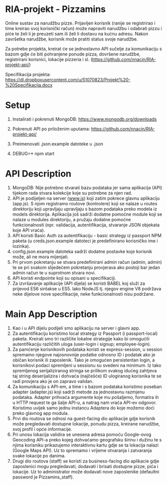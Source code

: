 # RIA-projekt - Pizzamins

Online sustav za narudžbu pizze. Prijavljen korisnik (ranije se registrirao i time kreirao svoj korisnički račun) može napraviti narudžbu i odabrati pizzu i piće te želi li je preuzeti sam ili želi li dostavu na kućnu adresu. Nakon završetka narudžbe, korisnik može pratiti status svoje narudžbe.

Za potrebe projekta, kreirat će se jednostavno API sučelje za komunikaciju s bazom gdje će biti pohranjene ponude pizza, dovršene narudžbe, registrirani korisnici, lokacije pizzeria i sl. (https://github.com/nnacin/RIA-projekt-api/)

Specifikacija projekta:
https://dl.dropboxusercontent.com/u/51070823/Projekt%20-%20Specifikacija.docx

# Setup
1. Instalirati i pokrenuti MongoDB:
https://www.mongodb.org/downloads

2. Pokrenuti API po priloženim uputama:
https://github.com/nnacin/RIA-projekt-api/

3. Preimenovati .json.example datoteke u .json

4. DEBUG=* npm start

# API Description
1. MongoDB: Nije potrebno stvarati bazu podataka jer sama aplikacija (API) tijekom rada stvara kolekcije koje su potrebne za njen rad.
2. API je podijeljen na server (www.js) koji zatim pokrece glavnu aplikaciju (app.js). S njom registramo routove (kontrolere) koji se nalaze u routes direktoriju koji upravljaju upravljaju s bazom podataka preko modela iz models direktorija. Aplikacija još sadrži dodatne pomoćne module koji se nalaze u modules direktoriju, a pružaju dodatne pomoćne funkcionalnosti (npr. validacija, autentifikacija, stvaranje JSON objekata koje API vraća).
3. API koristi Basic Auth za autentifikaciju - basic strategy iz passport NPM paketa (u creds.json.example datoteci je predefinirano korisničko ime i lozinka).
4. config.json.example datoteka sadrži dodatne postavke koje korisnik može, ali ne mora mijenjati.
5. Pri prvom pokretanju se stvara predefinirani admin račun (admin, admin) te se pri svakom slijedećem pokretanju provjerava ako postoji bar jedan admin račun te u suprotnom stvara novi.
6. API koristi endpointe koji su opisani u specifikaciji.
7. Za izvršavanje aplikacije (API dijela) se koristi BABEL koj služi za prijevod ES6 sintakse u ES5. Iako NodeJS tj. njegov engine V8 podržava neke dijelove nove specifikacije, neke funkcionalnosti nisu podržane.

# Main App Description
1. Kao i u API dijelu podijeli smo aplikaciju na server i glavni app.
2. Za autentifikaciju koristimo local strategy iz Passport (i passport-local) paketa. Kreirali smo tri različite lokalne strategije kako bi omogućili autentifikaciju različitih uloga (user-login i signup; employee-login).
3. Za pamćenje korisnikovih podataka koristi se express-session, u session spremamo njegove najosnovnije podatke odnosno ID i podatak ako je običan korisnik ili zaposlenik. Tako je omogućen persistentan login, a korisnikovi podaci spremljeni u sessionu su svedeni na minimum. Iz tako spremljenog serijaliziranog stringa se prilikom svakog idućeg zahtjeva taj string deserijalizira i dohvaća (najčešće) ID ulogiranog korisnika te se radi provjera ako je on zapravo validan.
4. Za komunikaciju s API-em, a time i s bazom podataka koristimo poseban adapter (adapter.js) koji sadrži metode za jednostavnu razmjenu podataka. Adapter prihvaća argumente koje mu pošaljemo, formatira ih u HTTP request te ga šalje API-u, a natrag nam vraća API-ev odgovor. Koristimo uvijek samo jednu instancu Adaptera do koje možemo doći preko glavnog app modula.
5. Prvi dio routova se odnosi na guest-facing dio aplikacije gdje korisnik može pregledavati dostupne lokacije, ponudu pizza, kreirane narudžbe, svoj profil i opće informacije.
6. Pri unosu lokacija validira se unesena adresa pomoću Google-ovog Geocoding API-a preko kojeg dohvaćamo geografsku širinu i dužinu te s njima korisniku prikazujemo interaktivnu kartu gdje se ta lokacija nalazi (Google Maps API). Uz to spremamo i vrijeme otvaranja i zatvaranja svake lokacije po danima.
7. Drugi dio routova (staff) se koristi za business-facing dio aplikacie gdje zaposlenici mogu pregledavati, dodavati i brisati dostupne pizze, pića i lokacije. Uz to administrator može dodavati nove zaposlenike (defaultni password je Pizzamins_staff).
